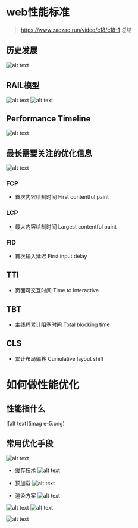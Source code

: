  #  web性能标准
> https://www.zaozao.run/video/c18/c18-1 总结
 ## 历史发展
 ![alt text](image.png)

 ## RAIL模型
 ![alt text](image-1.png)
 ![alt text](image-2.png)


 ## Performance Timeline
![alt text](image-3.png)


## 最长需要关注的优化信息
![alt text](image-4.png)

### FCP
- 首次内容绘制时间 First contentful paint

### LCP
- 最大内容绘制时间 Largest contentful paint

### FID 
- 首次输入延迟 First input delay

## TTI
- 页面可交互时间 Time to Interactive

## TBT 
- 主线程累计阻塞时间 Total blocking time

## CLS
- 累计布局偏移 Cumulative layout shift


# 如何做性能优化

## 性能指什么
![alt text](imag e-5.png)

## 常用优化手段
![alt text](image-6.png)

- 缓存技术
![alt text](image-7.png)
- 预加载
![alt text](image-8.png)

- 渲染方案
![alt text](image-9.png)

![alt text](image-10.png)
![alt text](image-11.png)

![alt text](image-12.png)



